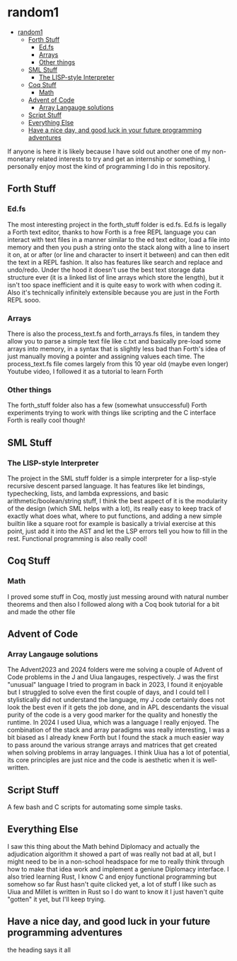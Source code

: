 
# random1

<!--toc:start-->
- [random1](#random1)
  - [Forth Stuff](#forth-stuff)
    - [Ed.fs](#edfs)
    - [Arrays](#arrays)
    - [Other things](#other-things)
  - [SML Stuff](#sml-stuff)
    - [The LISP-style Interpreter](#the-lisp-style-interpreter)
  - [Coq Stuff](#coq-stuff)
    - [Math](#math)
  - [Advent of Code](#advent-of-code)
    - [Array Langauge solutions](#array-langauge-solutions)
  - [Script Stuff](#script-stuff)
  - [Everything Else](#everything-else)
  - [Have a nice day, and good luck in your future programming adventures](#have-a-nice-day-and-good-luck-in-your-future-programming-adventures)
<!--toc:end-->

If anyone is here it is likely because I have sold out another one of my non-monetary related interests to try and get an internship or something, I personally enjoy most the
kind of programming I do in this repository.
## Forth Stuff
### Ed.fs
The most interesting project in the forth_stuff folder is ed.fs. Ed.fs is legally a Forth text editor, thanks to how Forth is a free REPL language you can interact with text 
files in a manner similar to the ed text editor, load a file into memory and then you push a string onto the stack along with a line to insert it on, at or after (or line and
character to insert it between) and can then edit the text in a REPL fashion. It also has features like search and replace and undo/redo. Under the hood it doesn't use the
best text storage data structure ever (it is a linked list of line arrays which store the length), but it isn't too space inefficient and it is quite easy to work with when 
coding it. Also it's technically infinitely extensible because you are just in the Forth REPL sooo.
### Arrays
There is also the process_text.fs and forth_arrays.fs files, in tandem they allow you to parse a simple text file like c.txt and basically pre-load some arrays into memory,
in a syntax that is slightly less bad than Forth's idea of just manually moving a pointer and assigning values each time. The process_text.fs file comes largely from this 10
year old (maybe even longer) Youtube video, I followed it as a tutorial to learn Forth
### Other things
The forth_stuff folder also has a few (somewhat unsuccessful) Forth experiments trying to work with things like scripting and the C interface \
Forth is really cool though!
## SML Stuff
### The LISP-style Interpreter
The project in the SML stuff folder is a simple interpreter for a lisp-style recursive descent parsed language. It has features like let bindings, typechecking, lists, and
lambda expressions, and basic arithmetic/boolean/string stuff, I think the best aspect of it is the modularity of the design (which SML helps with a lot), its really easy to
keep track of exactly what does what, where to put functions, and adding a new simple builtin like a square root for example is basically a trivial exercise at this point,
just add it into the AST and let the LSP errors tell you how to fill in the rest. Functional programming is also really cool!
## Coq Stuff
### Math
I proved some stuff in Coq, mostly just messing around with natural number theorems and then also I followed along with a Coq book tutorial for a bit and made the other file
## Advent of Code
### Array Langauge solutions
The Advent2023 and 2024 folders were me solving a couple of Advent of Code problems in the J and Uiua langauges, respectively. J was the first "unusual" language I tried to
program in back in 2023, I found it enjoyable but I struggled to solve even the first couple of days, and I could tell I stylistically did not understand the language, my J
code certainly does not look the best even if it gets the job done, and in APL descendants the visual purity of the code is a very good marker for the quality and honestly
the runtime. In 2024 I used Uiua, which was a language I really enjoyed. The combination of the stack and array paradigms was really interesting, I was a bit biased as I
already knew Forth but I found the stack a much easier way to pass around the various strange arrays and matrices that get created when solving problems in array languages.
I think Uiua has a lot of potential, its core principles are just nice and the code is aesthetic when it is well-written.
## Script Stuff
A few bash and C scripts for automating some simple tasks.
## Everything Else
I saw this thing about the Math behind Diplomacy and actually the adjudication algorithm it showed a part of was really not bad at all, but I might need to be in a non-school
headspace for me to really think through how to make that idea work and implement a geniune Diplomacy interface. I also tried learning Rust, I know C and enjoy functional
programming but somehow so far Rust hasn't quite clicked yet, a lot of stuff I like such as Uiua and Millet is written in Rust so I do want to know it I just haven't quite
"gotten" it yet, but I'll keep trying.
## Have a nice day, and good luck in your future programming adventures
the heading says it all

